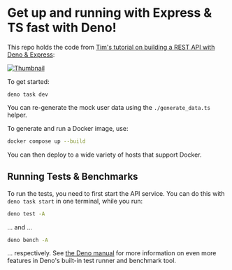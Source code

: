 # Get up and running with Express & TS fast with Deno!

This repo holds the code from
[Tim's tutorial on building a REST API with Deno &
Express](https://www.youtube.com/watch?v=TDFv2hBRUtQ):

[![Thumbnail](./assets/video-thumb.png)](https://www.youtube.com/watch?v=TDFv2hBRUtQ)

To get started:

```
deno task dev
```

You can re-generate the mock user data using the `./generate_data.ts` helper.

To generate and run a Docker image, use:

```sh
docker compose up --build
```

You can then deploy to a wide variety of hosts that support Docker.

## Running Tests & Benchmarks

To run the tests, you need to first start the API service. You can do this with
`deno task start` in one terminal, while you run:

```sh
deno test -A
```

... and ...

```sh
deno bench -A
```

... respectively. See [the Deno manual](https://deno.land/manual) for more
information on even more features in Deno's built-in test runner and benchmark
tool.
